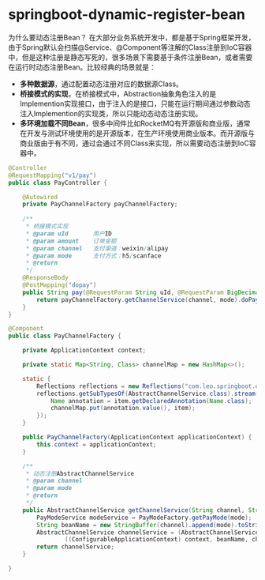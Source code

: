 # springboot-dynamic-register-bean
为什么要动态注册Bean？
在大部分业务系统开发中，都是基于Spring框架开发，由于Spring默认会扫描@Service、@Component等注解的Class注册到IoC容器中，但是这种注册是静态写死的，很多场景下需要基于条件注册Bean，或者需要在运行时动态注册Bean。比较经典的场景就是：
- **多种数据源**，通过配置动态注册对应的数据源Class。
- **桥接模式的实现**，在桥接模式中，Abstraction抽象角色注入的是Implemention实现接口，由于注入的是接口，只能在运行期间通过参数动态注入Implemention的实现类，所以只能动态动态注册实现。
- **多环境加载不同Bean**，很多中间件比如RocketMQ有开源版和商业版，通常在开发与测试环境使用的是开源版本，在生产环境使用商业版本。而开源版与商业版由于有不同，通过会通过不同Class来实现，所以需要动态注册到IoC容器中。
```java
@Controller
@RequestMapping("v1/pay")
public class PayController {

    @Autowired
    private PayChannelFactory payChannelFactory;
  
    /**
     * 桥接模式实现
     * @param uId       用户ID
     * @param amount    订单金额
     * @param channel   支付渠道：weixin/alipay
     * @param mode      支付方式：h5/scanface
     * @return
     */
    @ResponseBody
    @PostMapping("dopay")
    public String pay(@RequestParam String uId, @RequestParam BigDecimal amount, @RequestParam String channel, @RequestParam String mode) {
        return payChannelFactory.getChannelService(channel, mode).doPay(uId, amount);
    }
}
```

```java
@Component
public class PayChannelFactory {

    private ApplicationContext context;

    private static Map<String, Class> channelMap = new HashMap<>();

    static {
        Reflections reflections = new Reflections("com.leo.springboot.dynamic.register.bean.bridgepattern.channel");
        reflections.getSubTypesOf(AbstractChannelService.class).stream().forEach(item -> {
            Name annotation = item.getDeclaredAnnotation(Name.class);
            channelMap.put(annotation.value(), item);
        });
    }

    public PayChannelFactory(ApplicationContext applicationContext) {
        this.context = applicationContext;
    }

    /**
     * 动态注册AbstractChannelService
     * @param channel
     * @param mode
     * @return
     */
    public AbstractChannelService getChannelService(String channel, String mode) {
        PayModeService modeService = PayModeFactory.getPayMode(mode);
        String beanName = new StringBuffer(channel).append(mode).toString();
        AbstractChannelService channelService = (AbstractChannelService) ManualRegistBeanUtil.registerBean
                ((ConfigurableApplicationContext) context, beanName, channelMap.get(channel), modeService);
        return channelService;
    }

}
```
